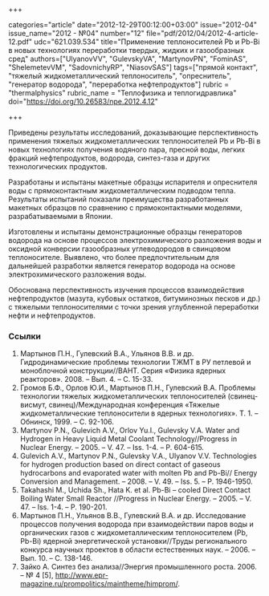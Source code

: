 +++

categories="article"
date="2012-12-29T00:12:00+03:00"
issue="2012-04"
issue_name="2012 - №04"
number="12"
file="pdf/2012/04/2012-4-article-12.pdf"
udc="621.039.534"
title="Применение теплоносителей Pb и Pb-Bi в новых технологиях переработки твердых, жидких и газообразных сред"
authors=["UlyanovVV", "GulevskyVA", "MartynovPN", "FominAS", "ShelemetevVM", "SadovnichyRP",  "NiasovSAS"]
tags=["прямой контакт", "тяжелый жидкометаллический теплоноситель", "опреснитель", "генератор водорода", "переработка нефтепродуктов"]
rubric = "thermalphysics"
rubric_name = "Теплофизика и теплогидравлика"
doi="https://doi.org/10.26583/npe.2012.4.12"

+++

Приведены результаты исследований, доказывающие перспективность применения тяжелых жидкометаллических теплоносителей Pb и Pb-Bi в новых технологиях получения водяного пара, пресной воды, легких фракций нефтепродуктов, водорода, синтез-газа и других технологических продуктов.

Разработаны и испытаны макетные образцы испарителя и опреснителя воды с прямоконтактным жидкометаллическим подводом тепла. Результаты испытаний показали преимущества разработанных макетных образцов по сравнению с прямоконтактными моделями, разрабатываемыми в Японии.

Изготовлены и испытаны демонстрационные образцы генераторов водорода на основе процессов электрохимического разложения воды и оксидной конверсии газообразных углеводородов в свинцовом теплоносителе. Выявлено, что более предпочтительным для дальнейшей разработки является генератор водорода на основе электрохимического разложения воды.

Обоснована перспективность изучения процессов взаимодействия нефтепродуктов (мазута, кубовых остатков, битуминозных песков и др.) с тяжелыми теплоносителями с точки зрения углубленной переработки нефти и нефтепродуктов.

### Ссылки

1. Мартынов П.Н., Гулевский В.А., Ульянов В.В. и др. Гидродинамические проблемы технологии ТЖМТ в РУ петлевой и моноблочной конструкции//ВАНТ. Серия «Физика ядерных реакторов». 2008. – Вып. 4. – С. 15-33.
2. Громов Б.Ф., Орлов Ю.И., Мартынов П.Н., Гулевский В.А. Проблемы технологии тяжелых жидкометаллических теплоносителей (свинец-висмут, свинец)/Международная конференция «Тяжелые жидкометаллические теплоносители в ядерных технологиях». Т. 1. – Обнинск, 1999. – С. 92-106.
3. Martynov P.N., Gulevich A.V., Orlov Yu.I., Gulevsky V.A. Water and Hydrogen in Heavy Liquid Metal Coolant Technology//Progress in Nuclear Energy. – 2005. – V. 47. – Iss. 1-4. – Р. 604-615.
4. Gulevich A.V., Martynov P.N., Gulevsky V.A., Ulyanov V.V. Technologies for hydrogen production based on direct contact of gaseous hydrocarbons and evaporated water with molten Pb and Pb-Bi// Energy Conversion and Management. – 2008. – V. 49. – Iss. 5. – Р. 1946-1950.
5. Takahashi M., Uchida Sh., Hata K. et al. Pb-Bi – cooled Direct Contact Boiling Water Small Reactor //Progress in Nuclear Energy. – 2005. – V. 47. – Iss. 1-4. – Р. 190-201.
6. Мартынов П.Н., Ульянов В.В., Гулевский В.А. и др. Исследование процессов получения водорода при взаимодействии паров воды и органических газов с жидкометаллическим теплоносителем (Pb, Pb-Bi) ядерной энергетической установки//Труды регионального конкурса научных проектов в области естественных наук. – 2006. – Вып. 10. – С. 138-146.
7. Зайко А. Синтез без анализа//Энергия промышленного роста. 2006. – № 4 [5], http://www.epr-magazine.ru/prompolitics/maintheme/himprom/.